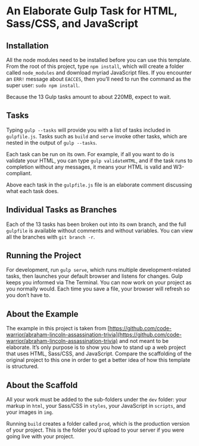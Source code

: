 # An Elaborate Gulp Task for HTML, Sass/CSS, and JavaScript

## Installation
All the node modules need to be installed before you can use this template. From the root of this project, type `npm install`, which will create a folder called `node_modules` and download myriad JavaScript files. If you encounter an `ERR!` message about `EACCES`, then you’ll need to run the command as the super user: `sudo npm install`.

Because the 13 Gulp tasks amount to about 220MB, expect to wait.

## Tasks
Typing `gulp --tasks` will provide you with a list of tasks included in `gulpfile.js`. Tasks such as `build` and `serve` invoke other tasks, which are nested in the output of `gulp --tasks`.

Each task can be run on its own. For example, if all you want to do is validate your HTML, you can type `gulp validateHTML`, and if the task runs to completion without any messages, it means your HTML is valid and W3-compliant.

Above each task in the `gulpfile.js` file is an elaborate comment discussing what each task does.

## Individual Tasks as Branches

Each of the 13 tasks has been broken out into its own branch, and the full `gulpfile` is available without comments and without variables. You can view all the branches with `git branch -r`.

## Running the Project
For development, run `gulp serve`, which runs multiple development-related tasks, then launches your default browser and listens for changes. Gulp keeps you informed via The Terminal. You can now work on your project as you normally would. Each time you save a file, your browser will refresh so you don’t have to.

## About the Example
The example in this project is taken from [https://github.com/code-warrior/abraham-lincoln-assassination-trivia](https://github.com/code-warrior/abraham-lincoln-assassination-trivia) and not meant to be elaborate. It’s only purpose is to show you how to stand up a web project that uses HTML, Sass/CSS, and JavaScript. Compare the scaffolding of the original project to this one in order to get a better idea of how this template is structured.

## About the Scaffold
All your work must be added to the sub-folders under the `dev` folder: your markup in `html`, your Sass/CSS in `styles`, your JavaScript in `scripts`, and your images in `img`.

Running `build` creates a folder called `prod`, which is the production version of your project. This is the folder you’d upload to your server if you were going live with your project.

